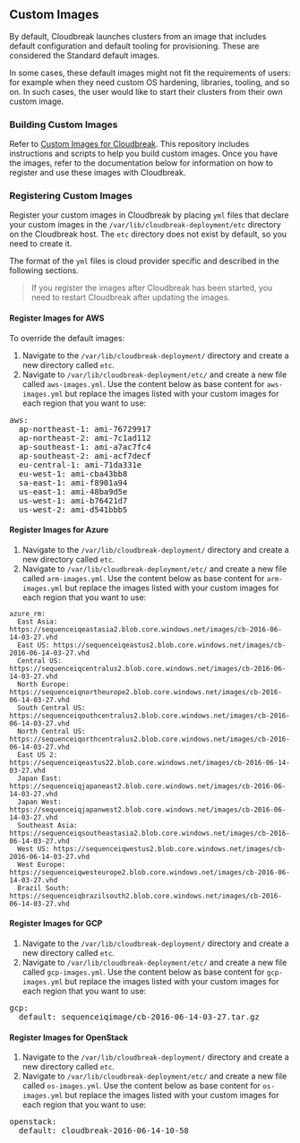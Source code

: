 ## Custom Images

By default, Cloudbreak launches clusters from an image that includes default configuration and default tooling for provisioning. These are considered the Standard default images.

In some cases, these default images might not fit the requirements of users: for example when they need custom OS hardening, libraries, tooling, and so on. In such cases, the user would like to start their clusters from their own custom image.

### Building Custom Images

Refer to [Custom Images for Cloudbreak](https://github.com/hortonworks/cloudbreak-images). This repository includes instructions and scripts to help you build custom images. Once you have the images, refer to the documentation below for information on how to register and use these images with Cloudbreak.

### Registering Custom Images

Register your custom images in Cloudbreak by placing `yml` files that declare your custom images in the `/var/lib/cloudbreak-deployment/etc` directory on the Cloudbreak host. The `etc` directory does not exist by default, so you need to create it.

The format of the `yml` files is cloud provider specific and described in the following sections.  

> If you register the images after Cloudbreak has been started, you need to restart Cloudbreak after updating the images.

#### Register Images for AWS

To override the default images:

1. Navigate to the `/var/lib/cloudbreak-deployment/` directory and create a new directory called `etc`.
2. Navigate to `/var/lib/cloudbreak-deployment/etc/` and create a new file called `aws-images.yml`. Use the content below as base content for `aws-images.yml` but replace the images listed with your custom images for each region that you want to use:

<pre>
aws:
  ap-northeast-1: ami-76729917
  ap-northeast-2: ami-7c1ad112
  ap-southeast-1: ami-a7ac7fc4
  ap-southeast-2: ami-acf7decf
  eu-central-1: ami-71da331e
  eu-west-1: ami-cba43bb8
  sa-east-1: ami-f8901a94
  us-east-1: ami-48ba9d5e
  us-west-1: ami-b76421d7
  us-west-2: ami-d541bbb5
</pre>

#### Register Images for Azure

1. Navigate to the `/var/lib/cloudbreak-deployment/` directory and create a new directory called `etc`.
2. Navigate to `/var/lib/cloudbreak-deployment/etc/` and create a new file called `arm-images.yml`. Use the content below as base content for `arm-images.yml` but replace the images listed with your custom images for each region that you want to use:

```
azure_rm:
  East Asia: https://sequenceiqeastasia2.blob.core.windows.net/images/cb-2016-06-14-03-27.vhd
  East US: https://sequenceiqeastus2.blob.core.windows.net/images/cb-2016-06-14-03-27.vhd
  Central US: https://sequenceiqcentralus2.blob.core.windows.net/images/cb-2016-06-14-03-27.vhd
  North Europe: https://sequenceiqnortheurope2.blob.core.windows.net/images/cb-2016-06-14-03-27.vhd
  South Central US: https://sequenceiqouthcentralus2.blob.core.windows.net/images/cb-2016-06-14-03-27.vhd
  North Central US: https://sequenceiqorthcentralus2.blob.core.windows.net/images/cb-2016-06-14-03-27.vhd
  East US 2: https://sequenceiqeastus22.blob.core.windows.net/images/cb-2016-06-14-03-27.vhd
  Japan East: https://sequenceiqjapaneast2.blob.core.windows.net/images/cb-2016-06-14-03-27.vhd
  Japan West: https://sequenceiqjapanwest2.blob.core.windows.net/images/cb-2016-06-14-03-27.vhd
  Southeast Asia: https://sequenceiqsoutheastasia2.blob.core.windows.net/images/cb-2016-06-14-03-27.vhd
  West US: https://sequenceiqwestus2.blob.core.windows.net/images/cb-2016-06-14-03-27.vhd
  West Europe: https://sequenceiqwesteurope2.blob.core.windows.net/images/cb-2016-06-14-03-27.vhd
  Brazil South: https://sequenceiqbrazilsouth2.blob.core.windows.net/images/cb-2016-06-14-03-27.vhd
```

#### Register Images for GCP

1. Navigate to the `/var/lib/cloudbreak-deployment/` directory and create a new directory called `etc`.
2. Navigate to `/var/lib/cloudbreak-deployment/etc/` and create a new file called `gcp-images.yml`. Use the content below as base content for `gcp-images.yml` but replace the images listed with your custom images for each region that you want to use:

<pre>
gcp:
  default: sequenceiqimage/cb-2016-06-14-03-27.tar.gz
</pre>

#### Register Images for OpenStack

1. Navigate to the `/var/lib/cloudbreak-deployment/` directory and create a new directory called `etc`.
2. Navigate to `/var/lib/cloudbreak-deployment/etc/` and create a new file called `os-images.yml`. Use the content below as base content for `os-images.yml` but replace the images listed with your custom images for each region that you want to use:

<pre>
openstack:
  default: cloudbreak-2016-06-14-10-58
</pre>

